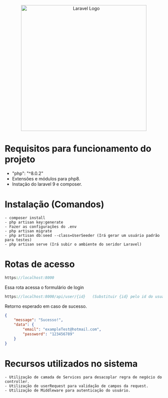 <p align="center"><a href="https://laravel.com" target="_blank"><img src="https://raw.githubusercontent.com/laravel/art/master/logo-lockup/5%20SVG/2%20CMYK/1%20Full%20Color/laravel-logolockup-cmyk-red.svg" width="400" alt="Laravel Logo"></a></p>

# Requisitos para funcionamento do projeto
   - "php": "^8.0.2"
   - Extensões e módulos para php8.
   - Instação do laravel 9 e composer.

# Instalação (Comandos)
    - composer install
    - php artisan key:generate
    - Fazer as configurações do .env
    - php artisan migrate
    - php artisan db:seed --class=UserSeeder (Irá gerar um usuário padrão para testes)
    - php artisan serve (Irá subir o ambiente do seridor Laravel)
    
   
# Rotas de acesso 


```php
https://localhost:8000
```

Essa rota acessa o formulário de login

```php
https://localhost:8000/api/user/{id}   (Substituir {id} pelo id do usuário)
```

Retorno esperado em caso de sucesso.

```json
{
    "message": "Sucesso!",
    "data": {
        "email": "exampleTest@hotmail.com",
        "password": "123456789"
    }
}
```

# Recursos utilizados no sistema
    - Utilização de camada de Services para desacoplar regra de negócio do controller.
    - Utilização de userRequest para validação de campos da request.
    - Utilização de Middleware para autenticação do usuário.
